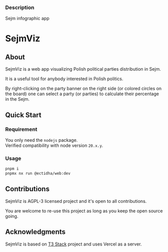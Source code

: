 ### Description

Sejm infographic app

# SejmViz

## About

SejmViz is a web app visualizing Polish political parties distribution in Sejm.

It is a useful tool for anybody interested in Polish politics.

By right-clicking on the party banner on the right side (or colored circles on the board) one can select a party (or parties) to calculate their percentage in the Sejm.

## Quick Start

### Requirement

You only need the `nodejs` package. <br/>
Verified compatibility with node version `20.x.y`.

### Usage

```bash
pnpm i
pnpmx nx run @ectidha/web:dev
```

## Contributions

SejmViz is AGPL-3 licensed project and it's open to all contributions.

You are welcome to re-use this project as long as you keep the open source going.

## Acknowledgments

SejmViz is based on [T3 Stack](https://create.t3.gg/) project and uses Vercel as a server.
